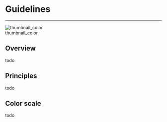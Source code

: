 
# Guidelines

---

  
![thumbnail_color](https://studio-assets.supernova.io/design-systems/27883/2e5bea53-3a02-4d03-8804-b6e044263976.png)  
thumbnail_color  


## Overview

todo

## Principles

todo

## Color scale

todo